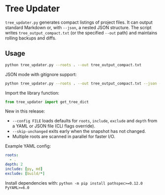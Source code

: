 # Tree Updater

`tree_updater.py` generates compact listings of project files. It can output
standard Markdown or, with `--json`, a nested JSON structure. The script writes
`tree_output_compact.txt` (or the specified `--out` path) and maintains rolling
backups and diffs.

## Usage

```bash
python tree_updater.py --roots . --out tree_output_compact.txt
```

JSON mode with gitignore support:

```bash
python tree_updater.py --roots . --out tree_output_compact.txt --json --gitignore
```

Import the library function:

```python
from tree_updater import get_tree_dict
```

New in this release:

- `--config FILE` loads defaults for `roots`, `include`, `exclude` and `depth` from a YAML or JSON file (CLI flags override).
- `--skip-unchanged` exits early when the snapshot has not changed.
- Multiple roots are scanned in parallel for faster I/O.

Example YAML config:

```yaml
roots:
  - .
depth: 2
include: [py, md]
exclude: [build/*]
```

Install dependencies with:
`python -m pip install pathspec>=0.12.0 PyYAML>=6.0`

